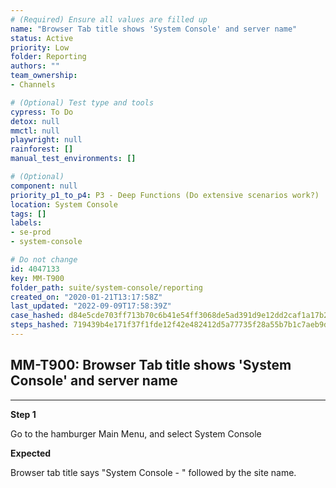 ```yaml
---
# (Required) Ensure all values are filled up
name: "Browser Tab title shows 'System Console' and server name"
status: Active
priority: Low
folder: Reporting
authors: ""
team_ownership: 
- Channels

# (Optional) Test type and tools
cypress: To Do
detox: null
mmctl: null
playwright: null
rainforest: []
manual_test_environments: []

# (Optional)
component: null
priority_p1_to_p4: P3 - Deep Functions (Do extensive scenarios work?)
location: System Console
tags: []
labels: 
- se-prod
- system-console

# Do not change
id: 4047133
key: MM-T900
folder_path: suite/system-console/reporting
created_on: "2020-01-21T13:17:58Z"
last_updated: "2022-09-09T17:58:39Z"
case_hashed: d84e5cde703ff713b70c6b41e54ff3068de5ad391d9e12dd2caf1a17b209133e86af6b82bf19ce083a4022911e31581e
steps_hashed: 719439b4e171f37f1fde12f42e482412d5a77735f28a55b7b1c7aeb9d64bbf0e0cb15924daefc7fdda723d35ab316571
---
```


## MM-T900: Browser Tab title shows 'System Console' and server name

---

**Step 1**

Go to the hamburger Main Menu, and select System Console

**Expected**

Browser tab title says "System Console - " followed by the site name.
